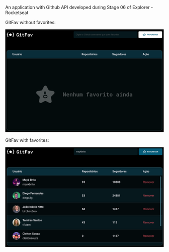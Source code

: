 An application with Github API developed during Stage 06 of Explorer - Rocketseat

GitFav without favorites:
<p>
  <img src="/assets/GitFav_empty.png" width="550" title="GitFav sem favoritos.">
</p>

GitFav with favorites:
<p>
  <img src="/assets/GitFav_full.png" width="550" alt="GitFav com favoritos.">
</p>
